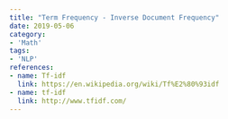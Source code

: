 ```yaml
---
title: "Term Frequency - Inverse Document Frequency"
date: 2019-05-06
category:
- 'Math'
tags:
- 'NLP'
references:
- name: Tf-idf
  link: https://en.wikipedia.org/wiki/Tf%E2%80%93idf
- name: tf-idf
  link: http://www.tfidf.com/
---
```

